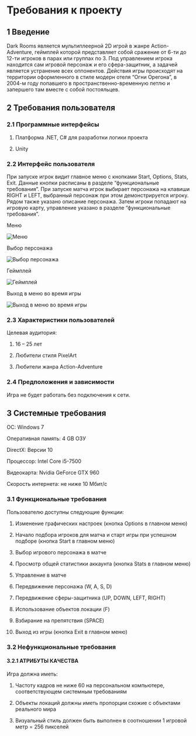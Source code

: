 ﻿# Требования к проекту
## 1 Введение
Dark Rooms является мультиплеерной 2D игрой в жанре Action-Adventure, геймплей которой представляет собой сражение от 6-ти до 12-ти игроков в парах или группах по 3. Под управлением игрока находится сам игровой персонаж и его сфера-защитник, а задачей является устранение всех оппонентов. Действия игры происходят на территории оформленного в стиле модерн отеля “Огни Орегона”, в 2004-м году попавшего в пространственно-временную петлю и запершего там вместе с собой постояльцев.
## 2 Требования пользователя
### 2.1	 Программные интерфейсы
1. Платформа .NET, C# для разработки логики проекта

1. Unity
### 2.2 Интерфейс пользователя
При запуске игрок видит главное меню с кнопками Start, Options, Stats, Exit. Данные кнопки расписаны в разделе “функциональные требования”. При запуске матча игрок выбирает персонажа на клавиши RIGHT и LEFT, выбранный персонаж при этом демонстрируется игроку. Рядом также указано описание персонажа. Затем игроки попадают на игровую карту, управление указано в разделе “функциональные требования”.

Меню

![Меню](https://github.com/FieryBird1504/ToDaTS/blob/master/Mockups/1.jpg?raw=true)

Выбор персонажа

![Выбор персонажа](https://github.com/FieryBird1504/ToDaTS/blob/master/Mockups/2.jpg?raw=true)

Геймплей

![Геймплей](https://github.com/FieryBird1504/ToDaTS/blob/master/Mockups/3.jpg?raw=true)

Выход в меню во время игры

![Выход в меню во время игры](https://github.com/FieryBird1504/ToDaTS/blob/master/Mockups/4.jpg?raw=true)

### 2.3 Характеристики пользователей
Целевая аудитория:

1. 16 – 25 лет

1. Любители стиля PixelArt

1. Любители жанра Action-Adventure
### 2.4 Предположения и зависимости
Игра не будет работать без подключения к сети.
## 3 Системные требования
ОС: Windows 7

Оперативная память: 4 GB ОЗУ

DirectX: Версии 10

Процессор: Intel Core i5-7500

Видеокарта: Nvidia GeForce GTX 960

Скорость интернета: не ниже 10 Мбит/с
### 3.1 Функциональные требования
Пользователю доступны следующие функции:

1. Изменение графических настроек (кнопка Options в главном меню)

1. Начало подбора игроков для матча и старт игры при успешном подборе (кнопка Start в главном меню)

1. Выбор игрового персонажа в матче

1. Просмотр общей статистики аккаунта (кнопка Stats в главном меню)

1. Управление в матче

1. Передвижение персонажа (W, A, S, D)

1. Передвижение сферы-защитника (UP, DOWN, LEFT, RIGHT)

1. Использование объектов локации (F)

1. Взбирание на препятствия (SPACE)

1. Выход из игры (кнопка Exit в главном меню)
### 3.2 Нефункциональные требования
#### 3.2.1 АТРИБУТЫ КАЧЕСТВА
Игра должна иметь:

1. Частоту кадров не ниже 60 на персональном компьютере, соответствующем системным требованиям

1. Объекты локаций должны иметь пропорции схожие с объектами реального мира

1. Визуальный стиль должен быть выполнен в соотношении 1 игровой метр = 256 пикселей